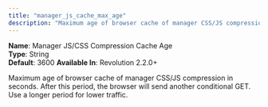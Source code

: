 ```yaml
---
title: "manager_js_cache_max_age"
description: "Maximum age of browser cache of manager CSS/JS compression in seconds"
---
```


**Name**: Manager JS/CSS Compression Cache Age  
**Type**: String  
**Default**: 3600 
**Available In**: Revolution 2.2.0+ 

Maximum age of browser cache of manager CSS/JS compression in seconds. After this period, the browser will send another conditional GET. Use a longer period for lower traffic.